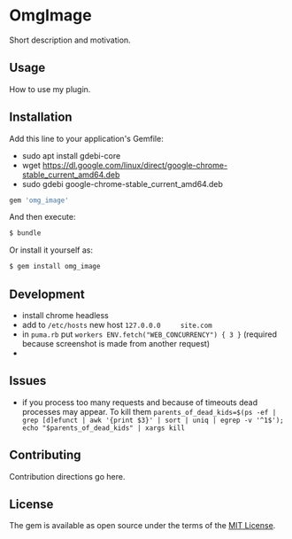 # OmgImage
Short description and motivation.

## Usage
How to use my plugin.

## Installation
Add this line to your application's Gemfile:

- sudo apt install gdebi-core
- wget https://dl.google.com/linux/direct/google-chrome-stable_current_amd64.deb
- sudo gdebi google-chrome-stable_current_amd64.deb

```ruby
gem 'omg_image'
```

And then execute:
```bash
$ bundle
```

Or install it yourself as:
```bash
$ gem install omg_image
```

## Development

- install chrome headless 
- add to `/etc/hosts` new host `127.0.0.0     site.com`
- in `puma.rb` put `workers ENV.fetch("WEB_CONCURRENCY") { 3 }` (required because screenshot is made from another request)
- 

## Issues

- if you process too many requests and because of timeouts dead processes may appear. To kill them `parents_of_dead_kids=$(ps -ef | grep [d]efunct | awk '{print $3}' | sort | uniq | egrep -v '^1$'); echo "$parents_of_dead_kids" | xargs kill`

## Contributing
Contribution directions go here.

## License
The gem is available as open source under the terms of the [MIT License](https://opensource.org/licenses/MIT).
